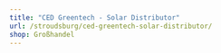 ```yaml
---
title: "CED Greentech - Solar Distributor"
url: /stroudsburg/ced-greentech-solar-distributor/
shop: Großhandel
---
```

